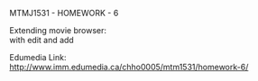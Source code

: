 MTMJ1531 - HOMEWORK - 6

Extending movie browser:  
with edit and add

Edumedia Link: http://www.imm.edumedia.ca/chho0005/mtm1531/homework-6/